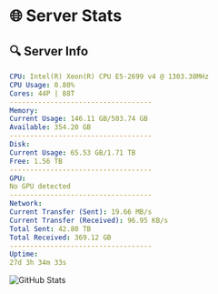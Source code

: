 # 🌐 Server Stats
## 🔍 Server Info
```yaml
CPU: Intel(R) Xeon(R) CPU E5-2699 v4 @ 1303.38MHz
CPU Usage: 0.80%
Cores: 44P | 88T
-----------------------------------
Memory:
Current Usage: 146.11 GB/503.74 GB
Available: 354.20 GB
-----------------------------------
Disk:
Current Usage: 65.53 GB/1.71 TB
Free: 1.56 TB
-----------------------------------
GPU:
No GPU detected
-----------------------------------
Network:
Current Transfer (Sent): 19.66 MB/s
Current Transfer (Received): 96.95 KB/s
Total Sent: 42.80 TB
Total Received: 369.12 GB
-----------------------------------
Uptime:
27d 3h 34m 33s
```
![GitHub Stats](https://img.shields.io/badge/Updated-2025-04-04_00:57:22-blue)